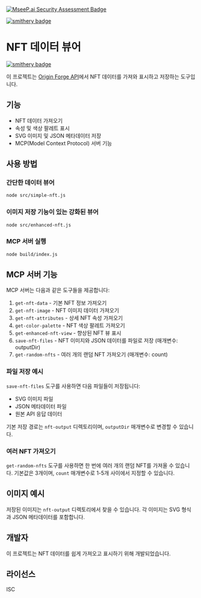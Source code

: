 [![MseeP.ai Security Assessment Badge](https://mseep.net/pr/jutalik-originforge-generate-nft-mcp-badge.png)](https://mseep.ai/app/jutalik-originforge-generate-nft-mcp)

[![smithery badge](https://smithery.ai/badge/@jutalik/originforge-generate-nft-mcp)](https://smithery.ai/server/@jutalik/originforge-generate-nft-mcp)

# NFT 데이터 뷰어
[![smithery badge](https://smithery.ai/badge/@jutalik/originforge-generate-nft-mcp)](https://smithery.ai/server/@jutalik/originforge-generate-nft-mcp)

이 프로젝트는 [Origin Forge API](https://api.origin-forge.com)에서 NFT 데이터를 가져와 표시하고 저장하는 도구입니다.

## 기능

- NFT 데이터 가져오기
- 속성 및 색상 팔레트 표시
- SVG 이미지 및 JSON 메타데이터 저장
- MCP(Model Context Protocol) 서버 기능

## 사용 방법

### 간단한 데이터 뷰어

```bash
node src/simple-nft.js
```

### 이미지 저장 기능이 있는 강화된 뷰어

```bash
node src/enhanced-nft.js
```

### MCP 서버 실행

```bash
node build/index.js
```

## MCP 서버 기능

MCP 서버는 다음과 같은 도구들을 제공합니다:

1. `get-nft-data` - 기본 NFT 정보 가져오기
2. `get-nft-image` - NFT 이미지 데이터 가져오기
3. `get-nft-attributes` - 상세 NFT 속성 가져오기 
4. `get-color-palette` - NFT 색상 팔레트 가져오기
5. `get-enhanced-nft-view` - 향상된 NFT 뷰 표시
6. `save-nft-files` - NFT 이미지와 JSON 데이터를 파일로 저장 (매개변수: outputDir)
7. `get-random-nfts` - 여러 개의 랜덤 NFT 가져오기 (매개변수: count)

### 파일 저장 예시
`save-nft-files` 도구를 사용하면 다음 파일들이 저장됩니다:
- SVG 이미지 파일
- JSON 메타데이터 파일
- 원본 API 응답 데이터

기본 저장 경로는 `nft-output` 디렉토리이며, `outputDir` 매개변수로 변경할 수 있습니다.

### 여러 NFT 가져오기
`get-random-nfts` 도구를 사용하면 한 번에 여러 개의 랜덤 NFT를 가져올 수 있습니다.
기본값은 3개이며, `count` 매개변수로 1-5개 사이에서 지정할 수 있습니다.

## 이미지 예시

저장된 이미지는 `nft-output` 디렉토리에서 찾을 수 있습니다. 각 이미지는 SVG 형식과 JSON 메타데이터를 포함합니다.

## 개발자

이 프로젝트는 NFT 데이터를 쉽게 가져오고 표시하기 위해 개발되었습니다.

## 라이선스

ISC 

